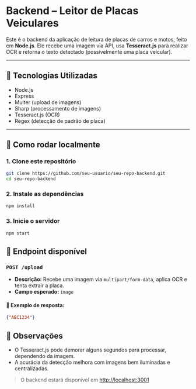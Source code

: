 # Backend – Leitor de Placas Veiculares

Este é o backend da aplicação de leitura de placas de carros e motos, feito em **Node.js**. Ele recebe uma imagem via API, usa **Tesseract.js** para realizar OCR e retorna o texto detectado (possivelmente uma placa veicular).

---

## 🔧 Tecnologias Utilizadas

- Node.js
- Express
- Multer (upload de imagens)
- Sharp (processamento de imagens)
- Tesseract.js (OCR)
- Regex (detecção de padrão de placa)

---

## 🚀 Como rodar localmente

### 1. Clone este repositório

```bash
git clone https://github.com/seu-usuario/seu-repo-backend.git
cd seu-repo-backend
```

### 2. Instale as dependências

```bash
npm install
```

### 3. Inicie o servidor

```bash
npm start
```

## 📡 Endpoint disponível

### `POST /upload`

- **Descrição:** Recebe uma imagem via `multipart/form-data`, aplica OCR e tenta extrair a placa.
- **Campo esperado:** `image`

#### 🧪 Exemplo de resposta:

```json
{"ABC1234"}
```

## 📌 Observações

- O Tesseract.js pode demorar alguns segundos para processar, dependendo da imagem.
- A acurácia da detecção melhora com imagens bem iluminadas e centralizadas.

> O backend estará disponível em [http://localhost:3001](http://localhost:3001)
